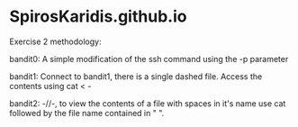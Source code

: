 # SpirosKaridis.github.io

Exercise 2 methodology:

bandit0: A simple modification of the ssh command using the -p parameter

bandit1: Connect to bandit1, there is a single dashed file. Access the contents using cat < -

bandit2: -//-, to view the contents of a file with spaces in it's name use cat followed by the file name contained in " ".
